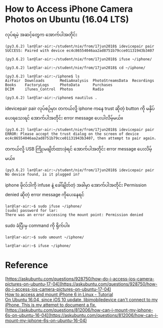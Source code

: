 # How to Access iPhone Camera Photos on Ubuntu (16.04 LTS)

လုပ်ရမဲ့ အဆင့်တွေက အောက်ပါအတိုင်း

```
(py3.6.2) lar@lar-air:~/student/nie/from/17jun2018$ idevicepair pair
SUCCESS: Paired with device ec4c86554046aa2ad8751b79cce01131943b3407

(py3.6.2) lar@lar-air:~/student/nie/from/17jun2018$ ifuse ~/iphone/

(py3.6.2) lar@lar-air:~/student/nie/from/17jun2018$ cd ~/iphone/

(py3.6.2) lar@lar-air:~/iphone$ ls
AirFair  Downloads       MediaAnalysis  PhotoStreamsData  Recordings
Books    FactoryLogs     PhotoData      Purchases
DCIM     iTunes_Control  Photos         Radio

(py3.6.2) lar@lar-air:~/iphone$ nautilus .
```

idevicepair pair လုပ်စဉ်မှာ၊ တကယ်လို့ iphone ကနေ trust ဆိုတဲ့ button ကို မနှိပ်ပေးရသေးရင် အောက်ပါအတိုင်း error message ပေးပါလိမ့်မယ်။  

```
(py3.6.2) lar@lar-air:~/student/nie/from/17jun2018$ idevicepair pair
ERROR: Please accept the trust dialog on the screen of device ec4c86554046aa2ad8751b79cce01131943b3407, then attempt to pair again.
```

တကယ်လို့ USB ကြိုးမချိတ်ထားခဲ့ရင် အောက်ပါအတိုင်း error message ပေးလိမ့်မယ်။

```
(py3.6.2) lar@lar-air:~/student/nie/from/17jun2018$ idevicepair pair
No device found, is it plugged in?
```

iphone ဖိုလ်ဒါကို infuse နဲ့ ခေါ်ချိတ်တဲ့ အခါမှာ အောက်ပါအတိုင်း Permission denied ဆိုတဲ့ error message ကိုပေးနေရင်

```
lar@lar-air:~$ sudo ifuse ~/iphone/
[sudo] password for lar: 
There was an error accessing the mount point: Permission denied
```

sudo ခံပြီးမှ command ကို ရိုက်ပါ။  

```
lar@lar-air:~$ sudo umount ~/iphone/

lar@lar-air:~$ ifuse ~/iphone/
```

# Reference

[https://askubuntu.com/questions/928750/how-do-i-access-ios-camera-pictures-on-ubuntu-17-04](https://askubuntu.com/questions/928750/how-do-i-access-ios-camera-pictures-on-ubuntu-17-04)  
[How to access and mount iPhone 6 in Linux - Tutorial](https://www.dedoimedo.com/computers/linux-iphone-6.html)  
[On Ubuntu 16.04, since iOS 10 update, libimobiledevice can't connect to my iPhone. This is my attempt to document a fix.](https://gist.github.com/samrocketman/70dff6ebb18004fc37dc5e33c259a0fc)  
[https://askubuntu.com/questions/812006/how-can-i-mount-my-iphone-6s-on-ubuntu-16-04](https://askubuntu.com/questions/812006/how-can-i-mount-my-iphone-6s-on-ubuntu-16-04)  
